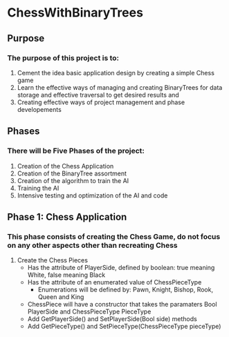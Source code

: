 # ChessWithBinaryTrees

## Purpose
### The purpose of this project is to:
1. Cement the idea basic application design by creating a simple Chess game
1. Learn the effective ways of managing and creating BinaryTrees for data storage and effective traversal
to get desired results and
1. Creating effective ways of project management and phase developements

## Phases
### There will be **Five Phases** of the project:
1. Creation of the Chess Application
1. Creation of the BinaryTree assortment
1. Creation of the algorithm to train the AI
1. Training the AI
1. Intensive testing and optimization of the AI and code 

## Phase 1: Chess Application
### This phase consists of creating the Chess Game, do not focus on any other aspects other than recreating Chess
1. Create the Chess Pieces
	- Has the attribute of PlayerSide, defined by boolean: true meaning White, false meaning Black
	- Has the attribute of an enumerated value of ChessPieceType
		- Enumerations will be defined by: Pawn, Knight, Bishop, Rook, Queen and King
	- ChessPiece will have a constructor that takes the paramaters Bool PlayerSide and ChessPieceType PieceType
	- Add GetPlayerSide() and SetPlayerSide(Bool side) methods
	- Add GetPieceType() and SetPieceType(ChessPieceType pieceType)